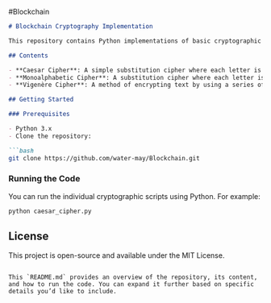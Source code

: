 #Blockchain

```markdown
# Blockchain Cryptography Implementation

This repository contains Python implementations of basic cryptographic algorithms. The focus is on classical encryption techniques such as Caesar Cipher, Monoalphabetic Cipher, and Vigenère Cipher.

## Contents

- **Caesar Cipher**: A simple substitution cipher where each letter is shifted by a fixed number of positions.
- **Monoalphabetic Cipher**: A substitution cipher where each letter is replaced by another letter from a shuffled alphabet.
- **Vigenère Cipher**: A method of encrypting text by using a series of Caesar ciphers based on the letters of a keyword.

## Getting Started

### Prerequisites

- Python 3.x
- Clone the repository:

```bash
git clone https://github.com/water-may/Blockchain.git
```

### Running the Code

You can run the individual cryptographic scripts using Python. For example:

```bash
python caesar_cipher.py
```

## License

This project is open-source and available under the MIT License.
```

This `README.md` provides an overview of the repository, its content, and how to run the code. You can expand it further based on specific details you’d like to include.
